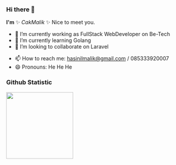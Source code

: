 ### Hi there 👋


**I'm** ✨ _CakMalik_ ✨ Nice to meet you.

<!-- Here are some ideas to get you started: -->

- 🔭 I’m currently working as FullStack WebDeveloper on Be-Tech 
- 🌱 I’m currently learning Golang
- 👯 I’m looking to collaborate on Laravel
<!-- - 🤔 I’m looking for help with ChatGpt -->
<!-- - 💬 Ask me about  -->
- 📫 How to reach me: hasinilmalik@gmail.com / 085333920007
- 😄 Pronouns: He He He
<!-- - ⚡ Fun fact:  -->


### Github Statistic<p align="left">
<a href="https://github.com/cakmalik">
  <img height="180em" src="https://github-readme-stats-eight-theta.vercel.app/api?username=cakmalik&show_icons=true&theme=algolia&include_all_commits=true&count_private=true"/>
</a>
</p>
